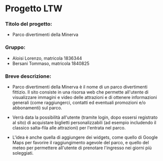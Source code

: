 # Progetto LTW

### Titolo del progetto:
* Parco divertimenti della Minerva

### Gruppo:
* Aloisi Lorenzo, matricola 1836344
* Bersani Tommaso, matricola 1840825

### Breve descrizione: 
* Parco divertimenti della Minerva è il nome di un parco divertimenti fittizio. Il sito consiste in una risorsa web che permette all'utente di visualizzare immagini e video delle attrazioni e di ottenere informazioni generali (come raggiungerci, contatti ed eventuali promozioni e/o abbonamenti) sul parco.  

* Verrà data la possibilità all'utente (tramite login, dopo essersi registrato al sito) di acquistare biglietti personalizzabili (ad esempio includendo il classico salta-fila alle attrazioni) per l'entrata nel parco.  

* L'idea è anche quella di aggiungere dei widgets, come quello di Google Maps per favorire il raggiungimento agevole del parco, e quello del meteo per permettere all'utente di prenotare l'ingresso nei giorni più soleggiati.  

